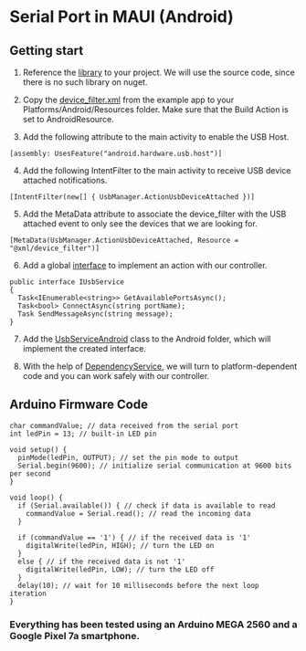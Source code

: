 #  Serial Port in MAUI (Android)

## Getting start

1. Reference the [library](https://github.com/anotherlab/UsbSerialForAndroid?tab=readme-ov-file) to your project. We will use the source code, since there is no such library on nuget.
   
2. Copy the [device_filter.xml](https://github.com/anotherlab/UsbSerialForAndroid/blob/main/UsbSerialExampleApp/Resources/xml/device_filter.xml) from the example app to your Platforms/Android/Resources folder. Make sure that the Build Action is set to AndroidResource.

3. Add the following attribute to the main activity to enable the USB Host.

```
[assembly: UsesFeature("android.hardware.usb.host")]
```

4. Add the following IntentFilter to the main activity to receive USB device attached notifications.

```
[IntentFilter(new[] { UsbManager.ActionUsbDeviceAttached })]
```

5. Add the MetaData attribute to associate the device_filter with the USB attached event to only see the devices that we are looking for.

```
[MetaData(UsbManager.ActionUsbDeviceAttached, Resource = "@xml/device_filter")]
```

6. Add a global [interface](https://github.com/c3n9/SerialPortTestInAndroid/blob/master/SerialPortTest/IUsbService.cs) to implement an action with our controller.

```
public interface IUsbService
{
  Task<IEnumerable<string>> GetAvailablePortsAsync();
  Task<bool> ConnectAsync(string portName);
  Task SendMessageAsync(string message);
}
```

7. Add the [UsbServiceAndroid](https://github.com/c3n9/SerialPort-in-MAUI/blob/master/SerialPortTest/Platforms/Android/UsbServiceAndroid.cs) class to the Android folder, which will implement the created interface.
   
8. With the help of [DependencyService](https://github.com/c3n9/SerialPortTestInAndroid/blob/master/SerialPortTest/MainPage.xaml.cs), we will turn to platform-dependent code and you can work safely with our controller.


## Arduino Firmware Code

```
char commandValue; // data received from the serial port
int ledPin = 13; // built-in LED pin

void setup() {
  pinMode(ledPin, OUTPUT); // set the pin mode to output
  Serial.begin(9600); // initialize serial communication at 9600 bits per second
}

void loop() {
  if (Serial.available()) { // check if data is available to read
    commandValue = Serial.read(); // read the incoming data
  }

  if (commandValue == '1') { // if the received data is '1'
    digitalWrite(ledPin, HIGH); // turn the LED on
  }
  else { // if the received data is not '1'
    digitalWrite(ledPin, LOW); // turn the LED off
  }
  delay(10); // wait for 10 milliseconds before the next loop iteration
}
```

### Everything has been tested using an Arduino MEGA 2560 and a Google Pixel 7a smartphone.
